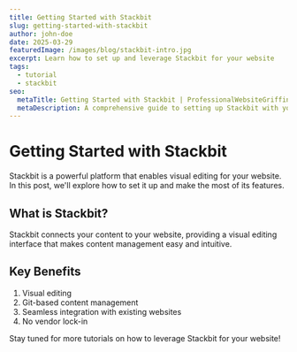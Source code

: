 ```yaml
---
title: Getting Started with Stackbit
slug: getting-started-with-stackbit
author: john-doe
date: 2025-03-29
featuredImage: /images/blog/stackbit-intro.jpg
excerpt: Learn how to set up and leverage Stackbit for your website
tags:
  - tutorial
  - stackbit
seo:
  metaTitle: Getting Started with Stackbit | ProfessionalWebsiteGriffin Blog
  metaDescription: A comprehensive guide to setting up Stackbit with your website
---
```


# Getting Started with Stackbit

Stackbit is a powerful platform that enables visual editing for your website. In this post, we'll explore how to set it up and make the most of its features.

## What is Stackbit?

Stackbit connects your content to your website, providing a visual editing interface that makes content management easy and intuitive.

## Key Benefits

1. Visual editing
2. Git-based content management
3. Seamless integration with existing websites
4. No vendor lock-in

Stay tuned for more tutorials on how to leverage Stackbit for your website!
